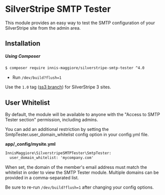 # SilverStripe SMTP Tester

This module provides an easy way to test the SMTP configuration of your SilverStripe site from the admin area.

## Installation

##### Using Composer
```html
$ composer require innis-maggiore/silverstripe-smtp-tester ^4.0
```
* Run `/dev/build?flush=1`

Use the `1.0` tag ([ss3 branch](https://github.com/innis-maggiore/silverstripe-smtp-tester/tree/ss3)) for SilverStripe 3 sites.


## User Whitelist

By default, the module will be available to anyone with the "Access to SMTP Tester section" permission, including admins.

You can add an additional restriction by setting the SmtpTester.user_domain_whitelist config option in your config.yml file.

**app/_config/mysite.yml**
```html
InnisMaggiore\SilverstripeSMTPTester\SmtpTester:
  user_domain_whitelist: 'mycompany.com'
```

When set, the domain of the member's email address must match the whitelist in order to view the SMTP Tester module. Multiple domains can be provided in a comma-separated list.

Be sure to re-run `/dev/build?flush=1` after changing your config options.
